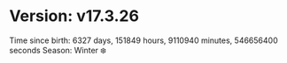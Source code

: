# Version: v17.3.26
Time since birth: 6327 days, 151849 hours, 9110940 minutes, 546656400 seconds
Season: Winter ❄️
